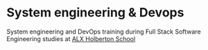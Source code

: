 # System engineering & Devops
System engineering and DevOps training during Full Stack Software Engineering
studies at [ALX Holberton School](https://www.alxafrica.com/)
